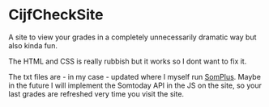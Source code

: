 # CijfCheckSite

A site to view your grades in a completely unnecessarily dramatic way but also kinda fun.

The HTML and CSS is really rubbish but it works so I dont want to fix it.

The txt files are - in my case - updated where I myself run [SomPlus](https://github.com/Gijs6/SomPlus). Maybe in the future I will implement the Somtoday API in the JS on the site, so your last grades are refreshed very time you visit the site.

